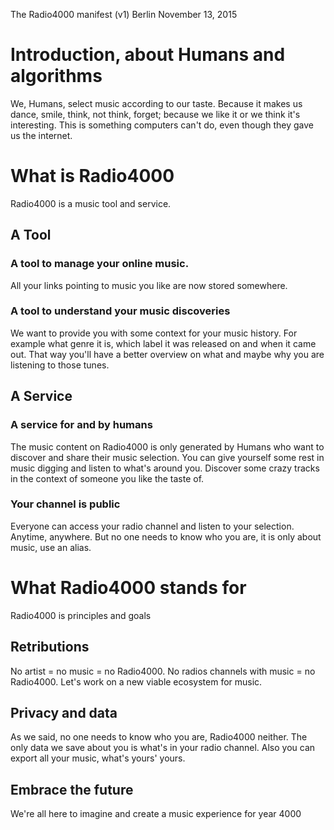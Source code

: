 The Radio4000 manifest (v1)
Berlin November 13, 2015

# Introduction, about Humans and algorithms

We, Humans, select music according to our taste. Because it makes us dance, smile, think, not think, forget; because we like it or we think it's interesting. This is something computers can't do, even though they gave us the internet.

# What is Radio4000

Radio4000 is a music tool and service.

## A Tool

### A tool to manage your online music.

All your links pointing to music you like are now stored somewhere.

### A tool to understand your music discoveries

We want to provide you with some context for your music history. For example what genre it is, which label it was released on and when it came out.
That way you'll have a better overview on what and maybe why you are listening to those tunes.

## A Service

### A service for and by humans

The music content on Radio4000 is only generated by Humans who want to discover and share their music selection.
You can give yourself some rest in music digging and listen to what's around you.
Discover some crazy tracks in the context of someone you like the taste of.

### Your channel is public

Everyone can access your radio channel and listen to your selection. Anytime, anywhere.
But no one needs to know who you are, it is only about music, use an alias.

# What Radio4000 stands for

Radio4000 is principles and goals

## Retributions

No artist = no music = no Radio4000.
No radios channels with music = no Radio4000.
Let's work on a new viable ecosystem for music.

## Privacy and data

As we said, no one needs to know who you are, Radio4000 neither.
The only data we save about you is what's in your radio channel.
Also you can export all your music, what's yours' yours.

## Embrace the future

We're all here to imagine and create a music experience for year 4000
